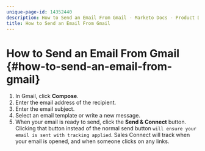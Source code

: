 ```yaml
---
unique-page-id: 14352440
description: How to Send an Email From Gmail - Marketo Docs - Product Documentation
title: How to Send an Email From Gmail
---
```


# How to Send an Email From Gmail {#how-to-send-an-email-from-gmail}

1. In Gmail, click **Compose**.
1. Enter the email address of the recipient.
1. Enter the email subject.
1. Select an email template or write a new message.
1. When your email is ready to send, click the **Send & Connect** button. Clicking that button instead of the normal send button `will ensure your email is sent with tracking applied`. Sales Connect will track when your email is opened, and when someone clicks on any links.

